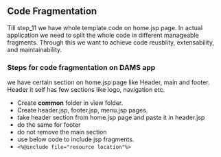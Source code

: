 ## Code Fragmentation
Till step_11 we have whole template code on home.jsp page. In actual application we need to split the whole code in different manageable
fragments. Through this we want to achieve code reusblity, extensability, and maintainability.

### Steps for code fragmentation on DAMS app

we have certain section on home.jsp page like Header, main and footer. Header it self has few sections like logo, navigation etc. 

- Create **common** folder in view folder.
- Create header.jsp, footer.jsp, menu.jsp pages.
- take header section from home.jsp page and paste it in header.jsp
- do the same for footer
- do not remove the main section
- use below code to include jsp fragments. 
- ``` <%@include file="resource location"%> ```

